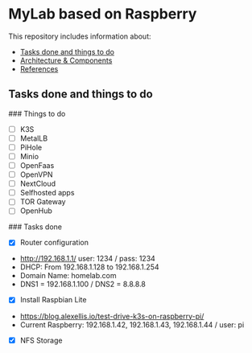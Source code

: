 # MyLab based on Raspberry

This repository includes information about:
* [Tasks done and things to do](README.md)
* [Architecture & Components](/architecture.md)
* [References](/references.md)

## Tasks done and things to do

### Things to do

- [ ] K3S
- [ ] MetalLB
- [ ] PiHole
- [ ] Minio
- [ ] OpenFaas
- [ ] OpenVPN
- [ ] NextCloud
- [ ] Selfhosted apps
- [ ] TOR Gateway
- [ ] OpenHub

### Tasks done

- [x] Router configuration
* http://192.168.1.1/ user: 1234 / pass: 1234
* DHCP: From 192.168.1.128 to 192.168.1.254
* Domain Name: homelab.com
* DNS1 = 192.168.1.100 / DNS2 = 8.8.8.8

- [x] Install Raspbian Lite
* https://blog.alexellis.io/test-drive-k3s-on-raspberry-pi/
* Current Raspberry: 192.168.1.42, 192.168.1.43, 192.168.1.44 / user: pi 


- [x] NFS Storage

